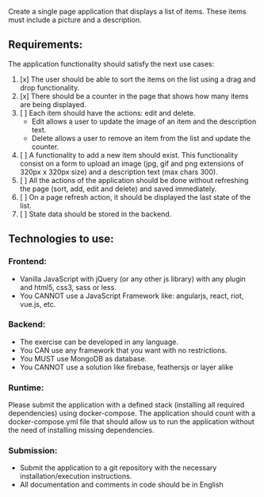Create a single page application that displays a list of items. These items must include a picture and a description.

## Requirements:

The application functionality should satisfy the next use cases:

1. [x] The user should be able to sort the items on the list using a drag and drop functionality.
2. [x] There should be a counter in the page that shows how many items are being displayed.
3. [ ] Each item should have the actions: edit and delete.
   - Edit allows a user to update the image of an item and the description text.
   - Delete allows a user to remove an item from the list and update the counter.
4. [ ] A functionality to add a new item should exist. This functionality consist on a form to upload an image (jpg, gif and png extensions of 320px x 320px size) and a description text (max chars 300).
5. [ ] All the actions of the application should be done without refreshing the page (sort, add, edit and delete) and saved immediately.
6. [ ] On a page refresh action, it should be displayed the last state of the list.
7. [ ] State data should be stored in the backend.

## Technologies to use:

### Frontend:

- Vanilla JavaScript with jQuery (or any other js library) with any plugin and html5, css3, sass or less.
- You CANNOT use a JavaScript Framework like: angularjs, react, riot, vue.js, etc.

### Backend:

- The exercise can be developed in any language.
- You CAN use any framework that you want with no restrictions.
- You MUST use MongoDB as database.
- You CANNOT use a solution like firebase, feathersjs or layer alike

### Runtime:

Please submit the application with a defined stack (installing all required dependencies) using docker-compose. The application should count with a docker-compose.yml file that should allow us to run the application without the need of installing missing dependencies.

### Submission:

- Submit the application to a git repository with the necessary installation/execution instructions.
- All documentation and comments in code should be in English
